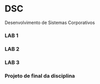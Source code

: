 # DSC
Desenvolvimento de Sistemas Corporativos

### LAB 1
### LAB 2 
### LAB 3

### Projeto de final da disciplina 

